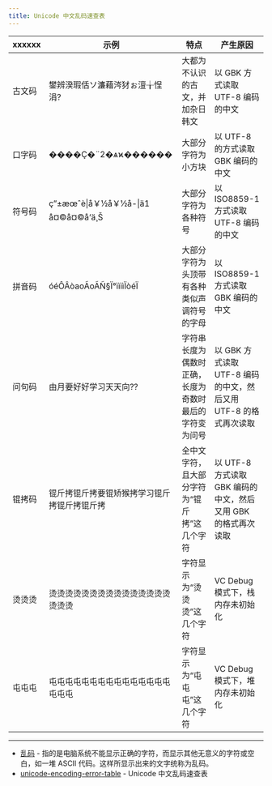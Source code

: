 ```yaml
---
title: Unicode 中文乱码速查表
---
```


xxxxxx   | 示例 | 特点 | 产生原因
------|------|-----|---------|
古文码 | 鐢辨湀瑕佸ソ濂藉涔犲ぉ澶╁悜涓? | 大都为不认识的古文，并加杂日韩文 | 以 GBK 方式读取 UTF-8 编码的中文 |
口字码 | ����Ҫ�¨2�ѧϰ������ | 大部分字符为小方块 | 以 UTF-8 的方式读取 GBK 编码的中文 |
符号码 | ç”±æœˆè\|å￥½å￥½å-\|ä1 å¤©å¤©å‘ä¸Š | 大部分字符为各种符号 | 以 ISO8859-1 方式读取 UTF-8 编码的中文 |
拼音码 | óéÔÂòaoÃoÃÑ§Ï°ììììÏòéÏ | 大部分字符为头顶带有各种类似声调符号的字母 | 以 ISO8859-1 方式读取 GBK 编码的中文 |
问句码 | 由月要好好学习天天向?? | 字符串长度为偶数时正确，长度为奇数时最后的字符变为问号 | 以 GBK 方式读取 UTF-8 编码的中文，然后又用 UTF-8 的格式再次读取 |
锟拷码 | 锟斤拷锟斤拷要锟矫猴拷学习锟斤拷锟斤拷锟斤拷 | 全中文字符，且大部分字符为“锟斤拷”这几个字符 | 以 UTF-8 方式读取 GBK 编码的中文，然后又用 GBK 的格式再次读取 |
烫烫烫 | 烫烫烫烫烫烫烫烫烫烫烫烫烫烫烫烫烫烫 | 字符显示为“烫烫烫”这几个字符 | VC Debug 模式下，栈内存未初始化 |
屯屯屯 | 屯屯屯屯屯屯屯屯屯屯屯屯屯屯屯屯屯屯 | 字符显示为“屯屯屯”这几个字符 | VC Debug 模式下，堆内存未初始化 |

---

- [乱码](https://zh.wikipedia.org/zh-cn/%E4%BA%82%E7%A2%BC) - 指的是电脑系统不能显示正确的字符，而显示其他无意义的字符或空白，如一堆 ASCII 代码。这样所显示出来的文字统称为乱码。
- [unicode-encoding-error-table](https://github.com/justjavac/unicode-encoding-error-table) - Unicode 中文乱码速查表
